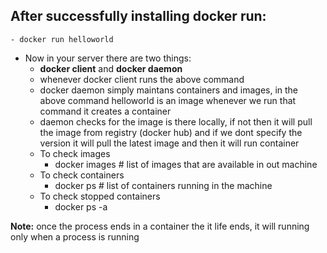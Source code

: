 ## After successfully installing docker run:
    - docker run helloworld

- Now in your server there are two things:
    - **docker client** and **docker daemon**
    - whenever docker client runs the above command
    - docker daemon simply maintans containers and images, in the above command helloworld is an image whenever we run that command it creates a container
    - daemon checks for the image is there locally, if not then it will pull the image from registry (docker hub) and if we dont specify the version it will pull the latest image and then it will run container
    - To check images 
        - docker images # list of images that are available in out machine
    - To check containers
        - docker ps # list of containers running in the machine
    - To check stopped containers
        - docker ps -a
    
**Note:** once the process ends in a container the it life ends, it will running only when a process is running